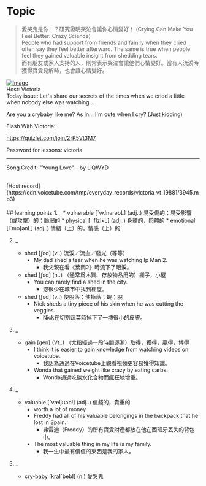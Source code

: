 # Topic

> 愛哭鬼是你！？研究證明哭泣會讓你心情變好！ (Crying Can Make You Feel Better: Crazy Science) <br>
> People who had support from friends and family when they cried often say they feel better afterward. The same is true when people feel they gained valuable insight from shedding tears. <br>
> 而有朋友或家人支持的人，則常表示哭泣會讓他們心情變好。當有人流淚時獲得寶貴見解時，也會讓心情變好。 <br>

[![Image](https://cdn.voicetube.com/assets/thumbnails/1RUzSl17PmY.jpg)](https://www.youtube.com/embed/1RUzSl17PmY?rel=0&showinfo=0&cc_load_policy=0&controls=1&autoplay=1&iv_load_policy=3&playsinline=1&wmode=transparent&start=167&end=178&enablejsapi=1&origin=https://tw.voicetube.com&widgetid=1)<br>
Host: Victoria
<br>Today issue: Let's share our secrets of the times when we cried a little when nobody else was watching...

Are you a crybaby like me? As in... I'm cute when I cry? (Just kidding)



Flash With Victoria:

https://quizlet.com/join/2rK5Vt3M7

Password for lessons: victoria

------------

Song Credit: "Young Love" - by LiQWYD


<br>
[Host record](https://cdn.voicetube.com/tmp/everyday_records/victoria_vt_19881/3945.mp3)
<br><br>
## learning points
1. _
	* vulnerable [ˋvʌlnәrәbL] (adj..) 易受傷的；易受影響（或攻擊）的；脆弱的
	* physical [ ˋfIzIkL] (adj..) 身體的，肉體的
	* emotional [IˋmoʃәnL] (adj..) 情緒（上）的，情感（上）的

2. _
	* shed [ʃɛd] (v..) 流淚／流血／發光（等等）
		- My dad shed a tear when he was watching Ip Man 2.
			+ 我父親在看《葉問2》時流下了眼淚。
	* shed [ʃɛd] (n..) （通常爲木質、存放物品用的）棚子，小屋
		- You can rarely find a shed in the city.
			+ 您很少在城市中找到棚屋。
	* shed [ʃɛd] (v..) 使脫落；使掉落；蛻；脫
		- Nick sheds a tiny piece of his skin when he was cutting the veggies.
			+ Nick在切割蔬菜時掉下了一塊很小的皮膚。

3. _
	* gain [gen] (Vt..) （尤指經過一段時間逐漸）取得，獲得，贏得，博得
		- I think it is easier to gain knowledge from watching videos on voicetube.
			+ 我認為通過在Voicetube上觀看視頻更容易獲得知識。
		- Wonda that gained weight like crazy by eating carbs.
			+ Wonda通過吃碳水化合物而瘋狂地增重。

4. _
	* valuable [ˋvæljʊəb!] (adj..) 值錢的，貴重的
		- worth a lot of money
		- Freddy had all of his valuable belongings in the backpack that he lost in Spain.
			+ 弗雷迪（Freddy）的所有寶貴財產都放在他在西班牙丟失的背包中。
		- The most valuable thing in my life is my family.
			+ 我一生中最有價值的東西是我的家人。

5. _
	* cry-baby [kraIˋbebI] (n.) 愛哭鬼
